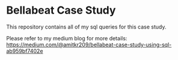 # Bellabeat Case Study
This repository contains all of my sql queries for this case study.

Please refer to my medium blog for more details: https://medium.com/@amitkr209/bellabeat-case-study-using-sql-ab959bf7402e
